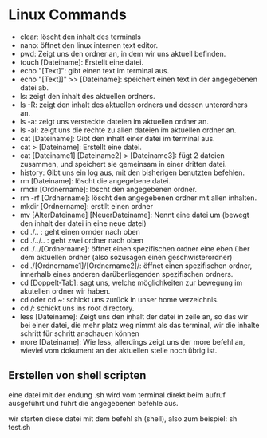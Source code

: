 # Linux Commands

- clear: löscht den inhalt des terminals
- nano: öffnet den linux internen text editor.
- pwd: Zeigt uns den ordner an, in dem wir uns aktuell befinden.
- touch [Dateiname]: Erstellt eine datei.
- echo "[Text]": gibt einen text im terminal aus.
- echo "[Text]]" >> [Dateiname]: speichert einen text in der angegebenen datei ab.
- ls: zeigt den inhalt des aktuellen ordners.
- ls -R: zeigt den inhalt des aktuellen ordners und dessen unterordners an.
- ls -a: zeigt uns versteckte dateien im aktuellen ordner an.
- ls -al: zeigt uns die rechte zu allen dateien im aktuellen ordner an.
- cat [Dateiname]: Gibt den inhalt einer datei im terminal aus.
- cat > [Dateiname]: Erstellt eine datei.
- cat [Dateiname1] [Dateiname2] > [Dateiname3]: fügt 2 dateien zusammen, und speichert sie gemeinsam in einer dritten datei.
- history: Gibt uns ein log aus, mit den bisherigen benutzten befehlen.
- rm [Dateiname]: löscht die angegebene datei.
- rmdir [Ordnername]: löscht den angegebenen ordner.
- rm -rf [Ordnername]: löscht den angegebenen ordner mit allen inhalten.
- mkdir [Ordnername]: erstllt einen ordner
- mv [AlterDateiname] [NeuerDateiname]: Nennt eine datei um (bewegt den inhalt der datei in eine neue datei)
- cd ./.. : geht einen ornder nach oben
- cd ./../.. : geht zwei ordner nach oben
- cd ./../[Ordnername]: öffnet einen spezifischen ordner eine eben über dem aktuellen ordner (also sozusagen einen geschwisterordner)
- cd ./[Ordnername1]/[Ordnername2]/: öffnet einen spezifischen ordner, innerhalb eines anderen darüberliegenden spezifischen ordners.
- cd [Doppelt-Tab]: sagt uns, welche möglichkeiten zur bewegung im akutellen ordner wir haben.
- cd oder cd ~: schickt uns zurück in unser home verzeichnis.
- cd /: schickt uns ins root directory.
- less [Dateiname]: Zeigt uns den inhalt der datei in zeile an, so das wir bei einer datei, die mehr platz weg nimmt als das terminal, wir die inhalte schritt für schritt anschauen können
- more [Dateiname]: Wie less, allerdings zeigt uns der more befehl an, wieviel vom dokument an der aktuellen stelle noch übrig ist.

## Erstellen von shell scripten

eine datei mit der endung .sh wird vom terminal direkt beim aufruf ausgeführt und führt die angegebenen befehle aus.

wir starten diese datei mit dem befehl sh (shell), also zum beispiel: sh test.sh